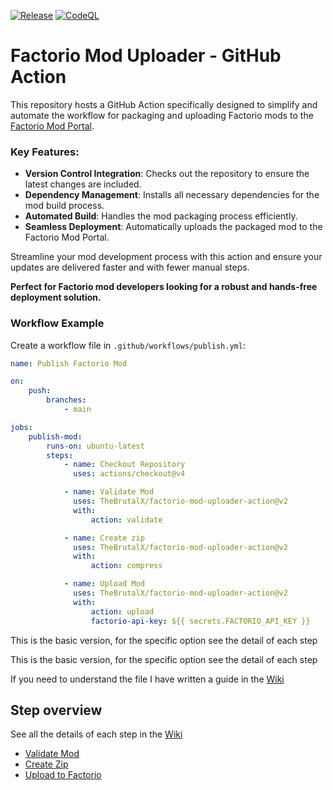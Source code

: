 [![Release](https://github.com/TheBrutalX/factorio-mod-uploader-action/actions/workflows/release.yml/badge.svg?branch=main)](https://github.com/TheBrutalX/factorio-mod-uploader-action/actions/workflows/release.yml) [![CodeQL](https://github.com/TheBrutalX/factorio-mod-uploader-action/actions/workflows/github-code-scanning/codeql/badge.svg?branch=main)](https://github.com/TheBrutalX/factorio-mod-uploader-action/actions/workflows/github-code-scanning/codeql)

# Factorio Mod Uploader - GitHub Action

This repository hosts a GitHub Action specifically designed to simplify and automate the workflow for packaging and uploading Factorio mods to the [Factorio Mod Portal](https://mods.factorio.com/).

### Key Features:

- **Version Control Integration**: Checks out the repository to ensure the latest changes are included.
- **Dependency Management**: Installs all necessary dependencies for the mod build process.
- **Automated Build**: Handles the mod packaging process efficiently.
- **Seamless Deployment**: Automatically uploads the packaged mod to the Factorio Mod Portal.

Streamline your mod development process with this action and ensure your updates are delivered faster and with fewer manual steps.

**Perfect for Factorio mod developers looking for a robust and hands-free deployment solution.**

### Workflow Example

Create a workflow file in `.github/workflows/publish.yml`:

```yaml
name: Publish Factorio Mod

on:
    push:
        branches:
            - main

jobs:
    publish-mod:
        runs-on: ubuntu-latest
        steps:
            - name: Checkout Repository
              uses: actions/checkout@v4

            - name: Validate Mod
              uses: TheBrutalX/factorio-mod-uploader-action@v2
              with:
                  action: validate

            - name: Create zip
              uses: TheBrutalX/factorio-mod-uploader-action@v2
              with:
                  action: compress

            - name: Upload Mod
              uses: TheBrutalX/factorio-mod-uploader-action@v2
              with:
                  action: upload
                  factorio-api-key: ${{ secrets.FACTORIO_API_KEY }}
```
This is the basic version, for the specific option see the detail of each step

This is the basic version, for the specific option see the detail of each step

If you need to understand the file I have written a guide in the [Wiki](https://github.com/TheBrutalX/Factorio-mod-uploader-action/wiki/WorkFlow-detail)
## Step overview

See all the details of each step in the [Wiki](https://github.com/TheBrutalX/Factorio-mod-uploader-action/wiki/Avaible-Actions)

- [Validate Mod](https://github.com/TheBrutalX/Factorio-mod-uploader-action/wiki/Avaible-Actions#action-validate)
- [Create Zip](https://github.com/TheBrutalX/Factorio-mod-uploader-action/wiki/Avaible-Actions#action-compress)
- [Upload to Factorio](https://github.com/TheBrutalX/Factorio-mod-uploader-action/wiki/Avaible-Actions#action-upload)
